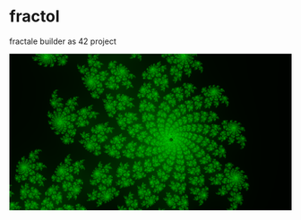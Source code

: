 # fractol
fractale builder as 42 project

![alt text](https://github.com/maoow/fractol/blob/master/images/1.png "1")
